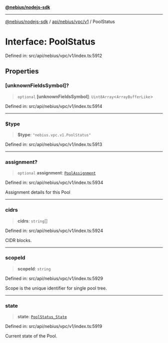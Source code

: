 [**@nebius/nodejs-sdk**](../../../../../README.md)

***

[@nebius/nodejs-sdk](../../../../../README.md) / [api/nebius/vpc/v1](../README.md) / PoolStatus

# Interface: PoolStatus

Defined in: src/api/nebius/vpc/v1/index.ts:5912

## Properties

### \[unknownFieldsSymbol\]?

> `optional` **\[unknownFieldsSymbol\]**: `Uint8Array`\<`ArrayBufferLike`\>

Defined in: src/api/nebius/vpc/v1/index.ts:5914

***

### $type

> **$type**: `"nebius.vpc.v1.PoolStatus"`

Defined in: src/api/nebius/vpc/v1/index.ts:5913

***

### assignment?

> `optional` **assignment**: [`PoolAssignment`](PoolAssignment.md)

Defined in: src/api/nebius/vpc/v1/index.ts:5934

Assignment details for this Pool

***

### cidrs

> **cidrs**: `string`[]

Defined in: src/api/nebius/vpc/v1/index.ts:5924

CIDR blocks.

***

### scopeId

> **scopeId**: `string`

Defined in: src/api/nebius/vpc/v1/index.ts:5929

Scope is the unique identifier for single pool tree.

***

### state

> **state**: [`PoolStatus_State`](../type-aliases/PoolStatus_State.md)

Defined in: src/api/nebius/vpc/v1/index.ts:5919

Current state of the Pool.
